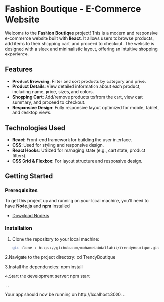 # Fashion Boutique - E-Commerce Website

Welcome to the **Fashion Boutique** project! This is a modern and responsive e-commerce website built with **React**. It allows users to browse products, add items to their shopping cart, and proceed to checkout. The website is designed with a sleek and minimalistic layout, offering an intuitive shopping experience.

## Features

- **Product Browsing**: Filter and sort products by category and price.
- **Product Details**: View detailed information about each product, including name, price, sizes, and colors.
- **Shopping Cart**: Add/remove products to/from the cart, view cart summary, and proceed to checkout.
- **Responsive Design**: Fully responsive layout optimized for mobile, tablet, and desktop views.

## Technologies Used

- **React**: Front-end framework for building the user interface.
- **CSS**: Used for styling and responsive design.
- **React Hooks**: Utilized for managing state (e.g., cart state, product filters).
- **CSS Grid & Flexbox**: For layout structure and responsive design.
  
## Getting Started

### Prerequisites

To get this project up and running on your local machine, you’ll need to have **Node.js** and **npm** installed.

- [Download Node.js](https://nodejs.org/)
  
### Installation

1. Clone the repository to your local machine:
   ```bash
   git clone : https://github.com/mohamedabdallah11/TrendyBoutique.git

2.Navigate to the project directory: 
    cd TrendyBoutique

3.Install the dependencies:
    npm install

4.Start the development server:
    npm start

    ..
Your app should now be running on http://localhost:3000.
    ..



